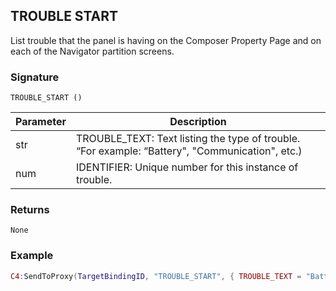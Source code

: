 ## TROUBLE START

List trouble that the panel is having on the Composer Property Page and on each of the Navigator partition screens.  


### Signature

`TROUBLE_START ()`


| Parameter | Description |
| --- | --- |
| str | TROUBLE\_TEXT: Text listing the type of trouble. “For example: “Battery", "Communication", etc.)  |
| num | IDENTIFIER:  Unique number for this instance of trouble. | \_ 

### Returns

`None`


### Example

```lua
C4:SendToProxy(TargetBindingID, "TROUBLE_START", { TROUBLE_TEXT = "Battery", IDENTIFIER = 10, }, "NOTIFY")
```

